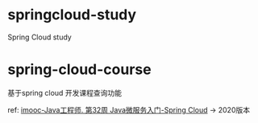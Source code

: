 # springcloud-study
Spring Cloud study







# spring-cloud-course

基于spring cloud 开发课程查询功能

ref: [imooc-Java工程师. 第32周  Java微服务入门-Spring Cloud](https://class.imooc.com/java2021#Anchor) -> 2020版本





































